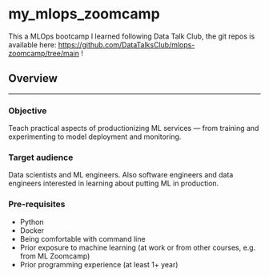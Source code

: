 # my_mlops_zoomcamp
This a MLOps bootcamp I learned following Data Talk Club, the git repos is available here: https://github.com/DataTalksClub/mlops-zoomcamp/tree/main !

## Overview
______ 

### Objective
Teach practical aspects of productionizing ML services — from training and experimenting to model deployment and monitoring.

### Target audience
Data scientists and ML engineers. Also software engineers and data engineers interested in learning about putting ML in production.

### Pre-requisites
- Python
- Docker
- Being comfortable with command line
- Prior exposure to machine learning (at work or from other courses, e.g. from ML Zoomcamp)
- Prior programming experience (at least 1+ year)